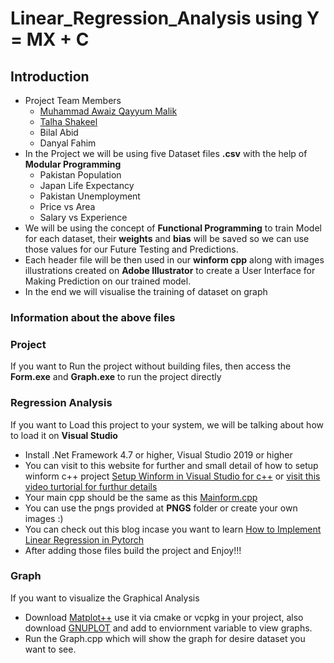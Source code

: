 # Linear_Regression_Analysis using Y = MX + C
## Introduction
- Project Team Members
  - [Muhammad Awaiz Qayyum Malik](https://github.com/Awaiz-Malik)
  - [Talha Shakeel](https://github.com/cls-talha)
  - Bilal Abid
  - Danyal Fahim
- In the Project we will be using five Dataset files **.csv** with the help of **Modular Programming**
  - Pakistan Population
  - Japan Life Expectancy
  - Pakistan Unemployment
  - Price vs Area
  - Salary vs Experience
- We will be using the concept of **Functional Programming** to train Model for each dataset, their **weights** and **bias** will be saved so we can use those values for our Future Testing and Predictions.
- Each header file will be then used in our **winform cpp** along with images illustrations created on **Adobe Illustrator** to create a User Interface for Making Prediction on our trained model.
- In the end we will visualise the training of dataset on graph
### Information about the above files
### Project
If you want to Run the project without building files, then access the **Form.exe** and **Graph.exe** to run the project directly
### Regression Analysis 
If you want to Load this project to your system, we will be talking about how to load it on **Visual Studio**
- Install .Net Framework 4.7 or higher, Visual Studio 2019 or higher
- You can visit to this website for further and small detail of how to setup winform c++ project [Setup Winform in Visual Studio for c++](https://www.rkaiser.de/c-winforms-tutorial/) or [visit this video turtorial for furthur details](https://www.youtube.com/watch?v=HcxlYkU8aY0&list=PL2i17lRog5pBe7t9zJdFdugQ6bxgjntJD)
- Your main cpp should be the same as this [Mainform.cpp](https://github.com/Awaiz-Malik/Linear_Regression_Analysis/blob/main/Regression%20Analysis/MainForm.cpp)
- You can use the pngs provided at **PNGS** folder or create your own images :)
- You can check out this blog incase you want to learn [How to Implement Linear Regression in Pytorch](https://www.freecodecamp.org/urdu/news/linear-regression-pytorch-urdu-1-3/)
- After adding those files build the project and Enjoy!!!
### Graph
If you want to visualize the Graphical Analysis
- Download [Matplot++](https://alandefreitas.github.io/matplotplusplus/) use it via cmake or vcpkg in your project, also download [GNUPLOT](https://sourceforge.net/projects/gnuplot/files/gnuplot/) and add to enviornment variable to view graphs.
- Run the Graph.cpp which will show the graph for desire dataset you want to see. 
